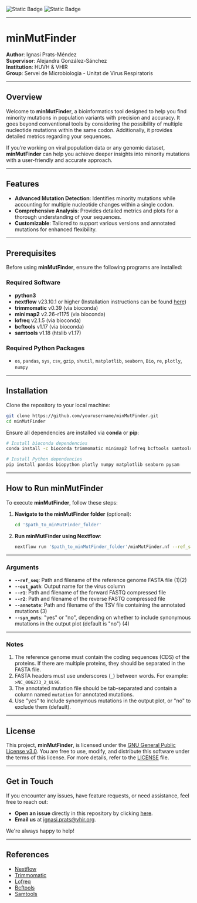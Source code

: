 
![Static Badge](https://img.shields.io/badge/Version-Pre--Release-blue)    ![Static Badge](https://img.shields.io/badge/License-GPL_V3-green)

---
# minMutFinder

**Author**: Ignasi Prats-Méndez  
**Supervisor**: Alejandra González-Sánchez  
**Institution**: HUVH & VHIR  
**Group**: Servei de Microbiologia - Unitat de Virus Respiratoris  

---

## Overview

Welcome to **minMutFinder**, a bioinformatics tool designed to help you find minority mutations in population variants with precision and accuracy. It goes beyond conventional tools by considering the possibility of multiple nucleotide mutations within the same codon. Additionally, it provides detailed metrics regarding your sequences.

If you’re working on viral population data or any genomic dataset, **minMutFinder** can help you achieve deeper insights into minority mutations with a user-friendly and accurate approach.

---

## Features

- **Advanced Mutation Detection**: Identifies minority mutations while accounting for multiple nucleotide changes within a single codon.
- **Comprehensive Analysis**: Provides detailed metrics and plots for a thorough understanding of your sequences.
- **Customizable**: Tailored to support various versions and annotated mutations for enhanced flexibility.

---

## Prerequisites

Before using **minMutFinder**, ensure the following programs are installed:

### Required Software

- **python3**
- **nextflow** v23.10.1 or higher (Installation instructions can be found [here](https://www.nextflow.io/))
- **trimmomatic** v0.39 (via bioconda)
- **minimap2** v2.26-r1175 (via bioconda)
- **lofreq** v2.1.5 (via bioconda)
- **bcftools** v1.17 (via bioconda)
- **samtools** v1.18 (htslib v1.17)

### Required Python Packages

- `os`, `pandas`, `sys`, `csv`, `gzip`, `shutil`, `matplotlib`, `seaborn`, `Bio`, `re`, `plotly`, `numpy`

---

## Installation

Clone the repository to your local machine:

```bash
git clone https://github.com/yourusername/minMutFinder.git
cd minMutFinder
```

Ensure all dependencies are installed via **conda** or **pip**:

```bash
# Install bioconda dependencies
conda install -c bioconda trimmomatic minimap2 lofreq bcftools samtools

# Install Python dependencies
pip install pandas biopython plotly numpy matplotlib seaborn pysam
```

---

## How to Run minMutFinder

To execute **minMutFinder**, follow these steps:

1. **Navigate to the minMutFinder folder** (optional):  
   ```bash
   cd '$path_to_minMutFinder_folder'
   ```

2. **Run minMutFinder using Nextflow**:  
   ```bash
   nextflow run '$path_to_minMutFinder_folder'/minMutFinder.nf --ref_seq <reference.fasta> --out_path <output_name> --r1 <forward_reads.fastq.gz> --r2 <reverse_reads.fastq.gz> --annotate <mutations.tsv> --syn_muts yes
   ```

---

### Arguments

- **`--ref_seq`**: Path and filename of the reference genome FASTA file (1)(2)
- **`--out_path`**: Output name for the virus column
- **`--r1`**: Path and filename of the forward FASTQ compressed file
- **`--r2`**: Path and filename of the reverse FASTQ compressed file
- **`--annotate`**: Path and filename of the TSV file containing the annotated mutations (3)
- **`--syn_muts`**: "yes" or "no", depending on whether to include synonymous mutations in the output plot (default is "no") (4)

---

### Notes

1. The reference genome must contain the coding sequences (CDS) of the proteins. If there are multiple proteins, they should be separated in the FASTA file.
2. FASTA headers must use underscores (`_`) between words. For example: `>NC_006273_2_UL96`.
3. The annotated mutation file should be tab-separated and contain a column named `mutation` for annotated mutations.
4. Use "yes" to include synonymous mutations in the output plot, or "no" to exclude them (default).

---

## License

This project, **minMutFinder**, is licensed under the [GNU General Public License v3.0](https://www.gnu.org/licenses/gpl-3.0.html). You are free to use, modify, and distribute this software under the terms of this license. For more details, refer to the [LICENSE](./LICENSE) file.

---

## Get in Touch

If you encounter any issues, have feature requests, or need assistance, feel free to reach out:

- **Open an issue** directly in this repository by clicking [here](https://github.com/ValldHebron-Bioinformatics/minMutFinder/issues).
- **Email us** at [ignasi.prats@vhir.org](mailto:ignasi.prats@vhir.org).

We're always happy to help!

---

## References

- [Nextflow](https://www.nextflow.io/)
- [Trimmomatic](http://www.usadellab.org/cms/?page=trimmomatic)
- [Lofreq](https://csb5.github.io/lofreq/)
- [Bcftools](http://samtools.github.io/bcftools/bcftools.html)
- [Samtools](http://www.htslib.org/)
